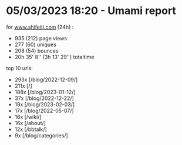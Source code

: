 # 05/03/2023 18:20 - Umami report
for www.shifeiti.com [24h] :

 - 935 (212) page views
 - 277 (60) uniques
 - 208 (54) bounces
 - 20h 35' 8'' (3h 13' 29'') totaltime


top 10 urls:
 - 293x [/blog/2022-12-09/]
 - 211x [/]
 - 188x [/blog/2023-01-12/]
 - 37x [/blog/2022-12-22/]
 - 19x [/blog/2023-02-03/]
 - 17x [/blog/2022-05-07/]
 - 16x [/wiki/]
 - 16x [/about/]
 - 12x [/bbtalk/]
 - 9x [/blog/categories/]


